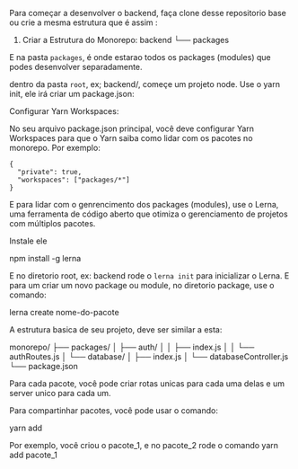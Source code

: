 Para começar a desenvolver o backend, faça clone desse repositorio base ou crie a mesma estrutura que é assim : 

1. Criar a Estrutura do Monorepo:
backend
└── packages

E na pasta `packages`, é onde estarao todos os packages (modules) que podes desenvolver separadamente.

dentro da pasta `root`, ex; backend/, começe um projeto node. 
Use o yarn init, ele irá criar um package.json: 

Configurar Yarn Workspaces:

No seu arquivo package.json principal, você deve configurar Yarn Workspaces para que o Yarn saiba como lidar com os pacotes no monorepo. Por exemplo:

```
{
  "private": true,
  "workspaces": ["packages/*"]
}
```

E para lidar com o genrencimento dos packages (modules), use o Lerna, uma ferramenta de código aberto que otimiza o gerenciamento de projetos com múltiplos pacotes. 

Instale ele

npm install -g lerna

E no diretorio root, ex: backend rode o `lerna init` para inicializar o Lerna.
E para um criar um novo package ou module, no diretorio package, use o comando: 

lerna create nome-do-pacote

A estrutura basica de seu projeto, deve ser similar a esta: 

monorepo/
├── packages/
│   ├── auth/
│   │   ├── index.js
│   │   └── authRoutes.js
│   └── database/
│       ├── index.js
│       └── databaseController.js
└── package.json

Para cada pacote, você pode criar rotas unicas para cada uma delas e um server unico para cada um.

Para compartinhar pacotes, você pode usar o comando: 

yarn add

Por exemplo, você criou o pacote_1, e no pacote_2 rode o comando yarn add pacote_1

